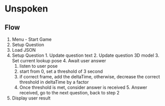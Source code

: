 # Unspoken 

## Flow
1. Menu - Start Game 
2. Setup Question
  1. Load JSON
  2. Setup Question
    1. Update question text 
    2. Update question 3D model
    3. Set current lookup pose
    4. Await user answer
      1. listen to user pose
        1. start from 0, set a threshold of 3 second
        2. if correct frame, add the deltaTime, otherwise, decrease the correct threshold in deltaTime by a factor
        3. Once threshold is met, consider answer is received
    5. Answer received, go to the next question, back to step 2
3. Display user result